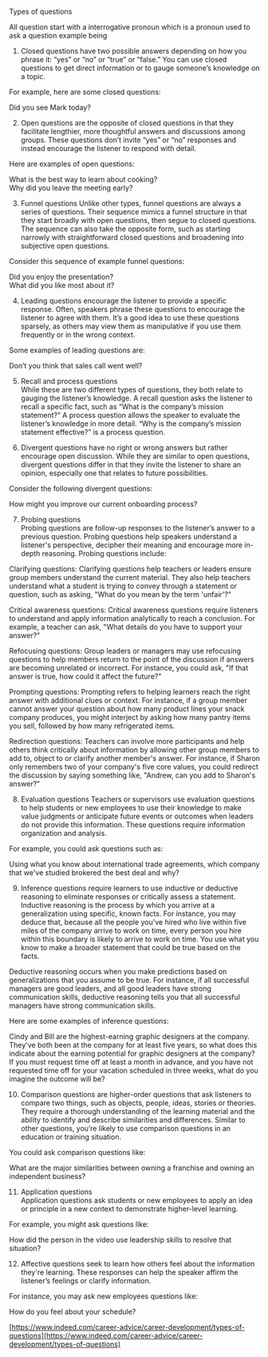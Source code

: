Types of questions

All question start with a interrogative pronoun which is a pronoun used to ask a question example being  
  
1. Closed questions have two possible answers depending on how you phrase it: “yes” or “no” or “true” or “false.” You can use closed questions to get direct information or to gauge someone’s knowledge on a topic.  
  
For example, here are some closed questions:  
  
Did you see Mark today?  
  
  
2. Open questions are the opposite of closed questions in that they facilitate lengthier, more thoughtful answers and discussions among groups. These questions don’t invite “yes” or “no” responses and instead encourage the listener to respond with detail.  
  
Here are examples of open questions:  
  
What is the best way to learn about cooking?  
Why did you leave the meeting early?  
  
  
3. Funnel questions Unlike other types, funnel questions are always a series of questions. Their sequence mimics a funnel structure in that they start broadly with open questions, then segue to closed questions. The sequence can also take the opposite form, such as starting narrowly with straightforward closed questions and broadening into subjective open questions.  
  
Consider this sequence of example funnel questions:  
  
Did you enjoy the presentation?  
What did you like most about it?  
  
  
4. Leading questions encourage the listener to provide a specific response. Often, speakers phrase these questions to encourage the listener to agree with them. It’s a good idea to use these questions sparsely, as others may view them as manipulative if you use them frequently or in the wrong context.  
  
Some examples of leading questions are:  
  
Don’t you think that sales call went well?  
  
5. Recall and process questions  
While these are two different types of questions, they both relate to gauging the listener’s knowledge. A recall question asks the listener to recall a specific fact, such as “What is the company’s mission statement?” A process question allows the speaker to evaluate the listener’s knowledge in more detail. “Why is the company’s mission statement effective?” is a process question.  
  
  
6. Divergent questions have no right or wrong answers but rather encourage open discussion. While they are similar to open questions, divergent questions differ in that they invite the listener to share an opinion, especially one that relates to future possibilities.  
  
Consider the following divergent questions:  
  
How might you improve our current onboarding process?  
  
  
7. Probing questions  
Probing questions are follow-up responses to the listener’s answer to a previous question. Probing questions help speakers understand a listener's perspective, decipher their meaning and encourage more in-depth reasoning. Probing questions include:  
  
Clarifying questions: Clarifying questions help teachers or leaders ensure group members understand the current material. They also help teachers understand what a student is trying to convey through a statement or question, such as asking, "What do you mean by the term 'unfair'?"  
  
Critical awareness questions: Critical awareness questions require listeners to understand and apply information analytically to reach a conclusion. For example, a teacher can ask, "What details do you have to support your answer?"  
  
Refocusing questions: Group leaders or managers may use refocusing questions to help members return to the point of the discussion if answers are becoming unrelated or incorrect. For instance, you could ask, "If that answer is true, how could it affect the future?"  
  
Prompting questions: Prompting refers to helping learners reach the right answer with additional clues or context. For instance, if a group member cannot answer your question about how many product lines your snack company produces, you might interject by asking how many pantry items you sell, followed by how many refrigerated items.  
  
Redirection questions: Teachers can involve more participants and help others think critically about information by allowing other group members to add to, object to or clarify another member's answer. For instance, if Sharon only remembers two of your company's five core values, you could redirect the discussion by saying something like, "Andrew, can you add to Sharon's answer?"  
  
8. Evaluation questions Teachers or supervisors use evaluation questions to help students or new employees to use their knowledge to make value judgments or anticipate future events or outcomes when leaders do not provide this information. These questions require information organization and analysis.  
  
For example, you could ask questions such as:  
  
Using what you know about international trade agreements, which company that we've studied brokered the best deal and why?  
  
  
9. Inference questions require learners to use inductive or deductive reasoning to eliminate responses or critically assess a statement. Inductive reasoning is the process by which you arrive at a generalization using specific, known facts. For instance, you may deduce that, because all the people you've hired who live within five miles of the company arrive to work on time, every person you hire within this boundary is likely to arrive to work on time. You use what you know to make a broader statement that could be true based on the facts.  
  
Deductive reasoning occurs when you make predictions based on generalizations that you assume to be true. For instance, if all successful managers are good leaders, and all good leaders have strong communication skills, deductive reasoning tells you that all successful managers have strong communication skills.  
  
Here are some examples of inference questions:  
  
Cindy and Bill are the highest-earning graphic designers at the company. They've both been at the company for at least five years, so what does this indicate about the earning potential for graphic designers at the company?  
If you must request time off at least a month in advance, and you have not requested time off for your vacation scheduled in three weeks, what do you imagine the outcome will be?  
  
10. Comparison questions are higher-order questions that ask listeners to compare two things, such as objects, people, ideas, stories or theories. They require a thorough understanding of the learning material and the ability to identify and describe similarities and differences. Similar to other questions, you’re likely to use comparison questions in an education or training situation.  
  
You could ask comparison questions like:  
  
What are the major similarities between owning a franchise and owning an independent business?  
  
11. Application questions  
Application questions ask students or new employees to apply an idea or principle in a new context to demonstrate higher-level learning.  
  
For example, you might ask questions like:  
  
How did the person in the video use leadership skills to resolve that situation?  
  
12. Affective questions seek to learn how others feel about the information they're learning. These responses can help the speaker affirm the listener’s feelings or clarify information.  
  
For instance, you may ask new employees questions like:  
  
How do you feel about your schedule?  
  
[https://www.indeed.com/career-advice/career-development/types-of-questions](https://www.indeed.com/career-advice/career-development/types-of-questions)

